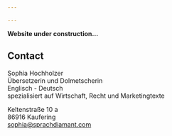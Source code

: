 ```yaml
---

---
```


**Website under construction...**

## Contact
Sophia Hochholzer <br>
Übersetzerin und Dolmetscherin <br>
Englisch - Deutsch <br>
spezialisiert auf Wirtschaft, Recht und Marketingtexte

Keltenstraße 10 a <br>
86916 Kaufering <br>
sophia@sprachdiamant.com
